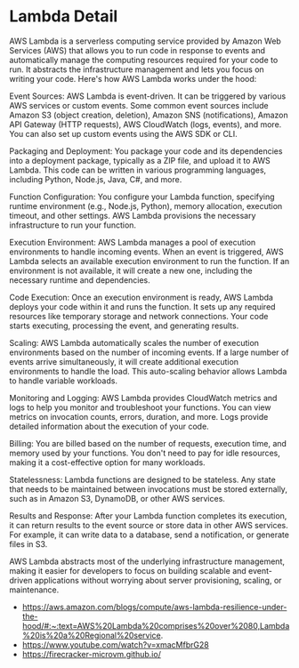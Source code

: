# Lambda Detail

AWS Lambda is a serverless computing service provided by Amazon Web Services (AWS) that allows you to run code in response to events and automatically manage the computing resources required for your code to run. It abstracts the infrastructure management and lets you focus on writing your code. Here's how AWS Lambda works under the hood:

Event Sources: AWS Lambda is event-driven. It can be triggered by various AWS services or custom events. Some common event sources include Amazon S3 (object creation, deletion), Amazon SNS (notifications), Amazon API Gateway (HTTP requests), AWS CloudWatch (logs, events), and more. You can also set up custom events using the AWS SDK or CLI.

Packaging and Deployment: You package your code and its dependencies into a deployment package, typically as a ZIP file, and upload it to AWS Lambda. This code can be written in various programming languages, including Python, Node.js, Java, C#, and more.

Function Configuration: You configure your Lambda function, specifying runtime environment (e.g., Node.js, Python), memory allocation, execution timeout, and other settings. AWS Lambda provisions the necessary infrastructure to run your function.

Execution Environment: AWS Lambda manages a pool of execution environments to handle incoming events. When an event is triggered, AWS Lambda selects an available execution environment to run the function. If an environment is not available, it will create a new one, including the necessary runtime and dependencies.

Code Execution: Once an execution environment is ready, AWS Lambda deploys your code within it and runs the function. It sets up any required resources like temporary storage and network connections. Your code starts executing, processing the event, and generating results.

Scaling: AWS Lambda automatically scales the number of execution environments based on the number of incoming events. If a large number of events arrive simultaneously, it will create additional execution environments to handle the load. This auto-scaling behavior allows Lambda to handle variable workloads.

Monitoring and Logging: AWS Lambda provides CloudWatch metrics and logs to help you monitor and troubleshoot your functions. You can view metrics on invocation counts, errors, duration, and more. Logs provide detailed information about the execution of your code.

Billing: You are billed based on the number of requests, execution time, and memory used by your functions. You don't need to pay for idle resources, making it a cost-effective option for many workloads.

Statelessness: Lambda functions are designed to be stateless. Any state that needs to be maintained between invocations must be stored externally, such as in Amazon S3, DynamoDB, or other AWS services.

Results and Response: After your Lambda function completes its execution, it can return results to the event source or store data in other AWS services. For example, it can write data to a database, send a notification, or generate files in S3.

AWS Lambda abstracts most of the underlying infrastructure management, making it easier for developers to focus on building scalable and event-driven applications without worrying about server provisioning, scaling, or maintenance.


* https://aws.amazon.com/blogs/compute/aws-lambda-resilience-under-the-hood/#:~:text=AWS%20Lambda%20comprises%20over%2080,Lambda%20is%20a%20Regional%20service.
* https://www.youtube.com/watch?v=xmacMfbrG28
* https://firecracker-microvm.github.io/
